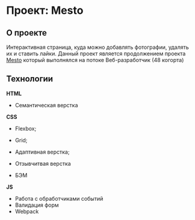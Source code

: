 # Проект: Mesto

## О проекте
Интерактивная страница, куда можно добавлять фотографии, удалять их и ставить лайки.
Данный проект является продолжением проекта [Mesto](https://github.com/BKonstantine/mesto) который выполнялся на потоке Веб-разработчик (48 когорта)

## Технологии

**HTML**

* Семантическая верстка

**CSS**

* Flexbox;

* Grid;

* Адаптивная верстка;

* Отзывчитвая верстка

* БЭМ

**JS**
* Работа с обработчиками событий
* Валидация форм
* Webpack
